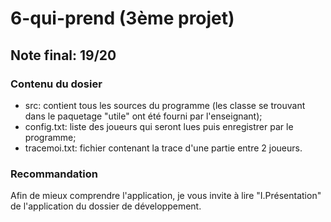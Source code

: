 # 6-qui-prend (3ème projet)

## Note final: 19/20

### Contenu du dosier
  - src: contient tous les sources du programme (les classe se trouvant dans le paquetage "utile" ont été fourni par l'enseignant);
  - config.txt: liste des joueurs qui seront lues puis enregistrer par le programme;
  - tracemoi.txt: fichier contenant la trace d'une partie entre 2 joueurs.

### Recommandation
Afin de mieux comprendre l'application, je vous invite à lire "I.Présentation" de l'application du dossier de développement.
